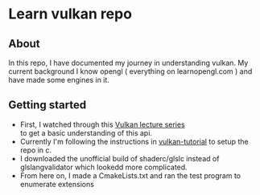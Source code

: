 # Learn vulkan repo
## About
In this repo, I have documented my journey in understanding vulkan. My current background I know opengl ( everything on learnopengl.com ) and have made some engines in it.
## Getting started
- First, I watched through this 
[Vulkan lecture series](https://www.youtube.com/watch?v=tLwbj9qys18&list=PLmIqTlJ6KsE1Jx5HV4sd2jOe3V1KMHHgn)  
to get a basic understanding of this api.
- Currently I'm following the instructions in [vulkan-tutorial](https://vulkan-tutorial.com/Development_environment) to setup the repo in c.
- I downloaded the unofficial build of shaderc/glslc instead of glslangvalidator which lookedd more complicated.
- From here on, I made a CmakeLists.txt and ran the test program to enumerate extensions 
